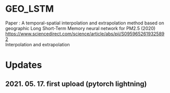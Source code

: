 # GEO_LSTM
Paper : A temporal-spatial interpolation and extrapolation method based on geographic Long Short-Term Memory neural network for PM2.5 (2020)  
https://www.sciencedirect.com/science/article/abs/pii/S0959652619325892  
Interpolation and extrapolation  
# Updates
## 2021. 05. 17. first upload (pytorch lightning)
